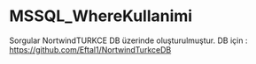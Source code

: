 # MSSQL_WhereKullanimi
Sorgular NortwindTURKCE DB üzerinde oluşturulmuştur.
DB için : https://github.com/Eftal1/NortwindTurkceDB
